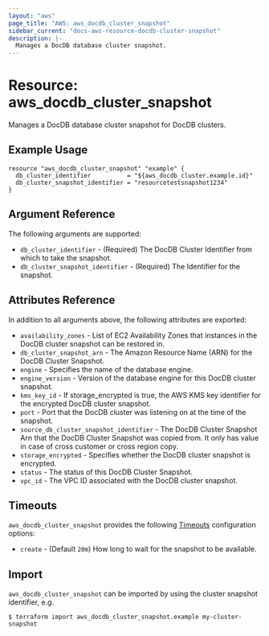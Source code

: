 ```yaml
---
layout: "aws"
page_title: "AWS: aws_docdb_cluster_snapshot"
sidebar_current: "docs-aws-resource-docdb-cluster-snapshot"
description: |-
  Manages a DocDB database cluster snapshot.
---
```


# Resource: aws_docdb_cluster_snapshot

Manages a DocDB database cluster snapshot for DocDB clusters.

## Example Usage

```hcl
resource "aws_docdb_cluster_snapshot" "example" {
  db_cluster_identifier          = "${aws_docdb_cluster.example.id}"
  db_cluster_snapshot_identifier = "resourcetestsnapshot1234"
}
```

## Argument Reference

The following arguments are supported:

* `db_cluster_identifier` - (Required) The DocDB Cluster Identifier from which to take the snapshot.
* `db_cluster_snapshot_identifier` - (Required) The Identifier for the snapshot.

## Attributes Reference

In addition to all arguments above, the following attributes are exported:

* `availability_zones` - List of EC2 Availability Zones that instances in the DocDB cluster snapshot can be restored in.
* `db_cluster_snapshot_arn` - The Amazon Resource Name (ARN) for the DocDB Cluster Snapshot.
* `engine` - Specifies the name of the database engine.
* `engine_version` - Version of the database engine for this DocDB cluster snapshot.
* `kms_key_id` - If storage_encrypted is true, the AWS KMS key identifier for the encrypted DocDB cluster snapshot.
* `port` - Port that the DocDB cluster was listening on at the time of the snapshot.
* `source_db_cluster_snapshot_identifier` - The DocDB Cluster Snapshot Arn that the DocDB Cluster Snapshot was copied from. It only has value in case of cross customer or cross region copy.
* `storage_encrypted` - Specifies whether the DocDB cluster snapshot is encrypted.
* `status` - The status of this DocDB Cluster Snapshot.
* `vpc_id` - The VPC ID associated with the DocDB cluster snapshot.

## Timeouts

`aws_docdb_cluster_snapshot` provides the following [Timeouts](/docs/configuration/resources.html#timeouts) configuration options:

* `create` - (Default `20m`) How long to wait for the snapshot to be available.

## Import

`aws_docdb_cluster_snapshot` can be imported by using the cluster snapshot identifier, e.g.

```
$ terraform import aws_docdb_cluster_snapshot.example my-cluster-snapshot
```

